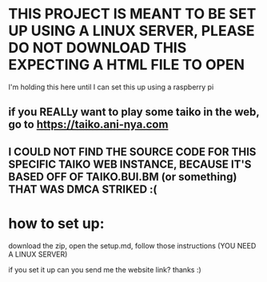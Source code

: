 # THIS PROJECT IS MEANT TO BE SET UP USING A LINUX SERVER, PLEASE DO NOT DOWNLOAD THIS EXPECTING A HTML FILE TO OPEN
I'm holding this here until I can set this up using a raspberry pi

## if you REALLy want to play some taiko in the web, go to https://taiko.ani-nya.com
## I COULD NOT FIND THE SOURCE CODE FOR THIS SPECIFIC TAIKO WEB INSTANCE, BECAUSE IT'S BASED OFF OF TAIKO.BUI.BM (or something) THAT WAS DMCA STRIKED :(

# how to set up:

download the zip, open the setup.md, follow those instructions (YOU NEED A LINUX SERVER)

if you set it up can you send me the website link? thanks :)
